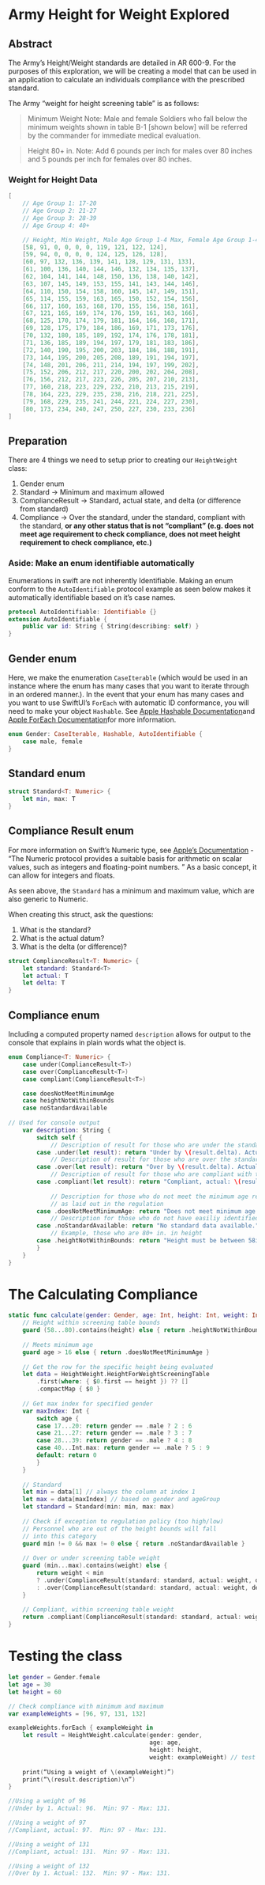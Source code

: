 # Army Height for Weight Explored
## Abstract
The Army’s Height/Weight standards are detailed in AR 600-9. For the purposes of this exploration, we will be creating a model that can be used in an application to calculate an individuals compliance with the prescribed standard.

The Army “weight for height screening table” is as follows:

> Minimum Weight Note: Male and female Soldiers who fall below the minimum weights shown in table B-1 [shown below] will be referred by the commander for immediate medical evaluation.  

> Height 80+ in. Note: Add 6 pounds per inch for males over 80 inches and 5 pounds per inch for females over 80 inches.  
### Weight for Height Data
```swift
[
    // Age Group 1: 17-20
    // Age Group 2: 21-27
    // Age Group 3: 28-39
    // Age Group 4: 40+

    // Height, Min Weight, Male Age Group 1-4 Max, Female Age Group 1-4 Max
    [58, 91, 0, 0, 0, 0, 119, 121, 122, 124],
    [59, 94, 0, 0, 0, 0, 124, 125, 126, 128],
    [60, 97, 132, 136, 139, 141, 128, 129, 131, 133],
    [61, 100, 136, 140, 144, 146, 132, 134, 135, 137],
    [62, 104, 141, 144, 148, 150, 136, 138, 140, 142],
    [63, 107, 145, 149, 153, 155, 141, 143, 144, 146],
    [64, 110, 150, 154, 158, 160, 145, 147, 149, 151],
    [65, 114, 155, 159, 163, 165, 150, 152, 154, 156],
    [66, 117, 160, 163, 168, 170, 155, 156, 158, 161],
    [67, 121, 165, 169, 174, 176, 159, 161, 163, 166],
    [68, 125, 170, 174, 179, 181, 164, 166, 168, 171],
    [69, 128, 175, 179, 184, 186, 169, 171, 173, 176],
    [70, 132, 180, 185, 189, 192, 174, 176, 178, 181],
    [71, 136, 185, 189, 194, 197, 179, 181, 183, 186],
    [72, 140, 190, 195, 200, 203, 184, 186, 188, 191],
    [73, 144, 195, 200, 205, 208, 189, 191, 194, 197],
    [74, 148, 201, 206, 211, 214, 194, 197, 199, 202],
    [75, 152, 206, 212, 217, 220, 200, 202, 204, 208],
    [76, 156, 212, 217, 223, 226, 205, 207, 210, 213],
    [77, 160, 218, 223, 229, 232, 210, 213, 215, 219],
    [78, 164, 223, 229, 235, 238, 216, 218, 221, 225],
    [79, 168, 229, 235, 241, 244, 221, 224, 227, 230],
    [80, 173, 234, 240, 247, 250, 227, 230, 233, 236]
]
```

## Preparation
There are 4 things we need to setup prior to creating our `HeightWeight` class:
1. Gender enum
2. Standard -> Minimum and maximum allowed
3. ComplianceResult -> Standard, actual state, and delta (or difference from standard)
4. Compliance -> Over the standard, under the standard, compliant with the standard, **or any other status that is not “compliant” (e.g. does not meet age requirement to check compliance, does not meet height requirement to check compliance, etc.)**

### Aside: Make an enum identifiable automatically
Enumerations in swift are not inherently Identifiable. Making an enum conform to the `AutoIdentifiable` protocol example as seen below makes it automatically identifiable based on it’s case names.
```swift
protocol AutoIdentifiable: Identifiable {}
extension AutoIdentifiable {
    public var id: String { String(describing: self) }
}
```
## Gender enum
Here, we make the enumeration `CaseIterable` (which would be used in an instance where the enum has many cases that you want to iterate through in an ordered manner.).  In the event that your enum has many cases and you want to use SwiftUI’s `ForEach`  with automatic ID conformance, you will need to make your object  `Hashable`. See [Apple Hashable Documentation](https://developer.apple.com/documentation/swift/hashable)and [Apple ForEach Documentation](https://developer.apple.com/documentation/swiftui/foreach/)for more information.
```swift
enum Gender: CaseIterable, Hashable, AutoIdentifiable {
    case male, female
}
```

## Standard enum
```swift
struct Standard<T: Numeric> {
    let min, max: T
}
```
## Compliance Result enum
For more information on Swift’s Numeric type, see [Apple’s Documentation](https://developer.apple.com/documentation/swift/numeric) - “The Numeric protocol provides a suitable basis for arithmetic on scalar values, such as integers and floating-point numbers. ” As a basic concept, it can allow for integers and floats.

As seen above, the `Standard` has a minimum and maximum value, which are also generic to Numeric.

When creating this struct, ask the questions:
1. What is the standard?
2. What is the actual datum?
3. What is the delta (or difference)?
```swift
struct ComplianceResult<T: Numeric> {
    let standard: Standard<T>
    let actual: T
    let delta: T
}
```

## Compliance enum

Including a computed property named `description` allows for output to the console that explains in plain words what the object is.

```swift
enum Compliance<T: Numeric> {
    case under(ComplianceResult<T>)
    case over(ComplianceResult<T>)
    case compliant(ComplianceResult<T>)

    case doesNotMeetMinimumAge
    case heightNotWithinBounds
    case noStandardAvailable
    
// Used for console output
    var description: String {
        switch self {
            // Description of result for those who are under the standard
        case .under(let result): return "Under by \(result.delta). Actual: \(result.actual).  Min: \(result.standard.min) - Max: \(result.standard.max)."
            // Description of result for those who are over the standard
        case .over(let result): return "Over by \(result.delta). Actual: \(result.actual).  Min: \(result.standard.min) - Max: \(result.standard.max)."
            // Description of result for those who are compliant with the standard
        case .compliant(let result): return "Compliant, actual: \(result.actual).  Min: \(result.standard.min) - Max: \(result.standard.max)."
            
            // Description for those who do not meet the minimum age requirement
            // as laid out in the regulation
        case .doesNotMeetMinimumAge: return "Does not meet minimum age requirement."
            // Description for those who do not have easiliy identified standrads
        case .noStandardAvailable: return "No standard data available."
            // Example, those who are 80+ in. in height
        case .heightNotWithinBounds: return "Height must be between 58in. and 80in."
        }
    }
}
```

# The Calculating Compliance
```swift
static func calculate(gender: Gender, age: Int, height: Int, weight: Int) -> Compliance<Int> {
    // Height within screening table bounds
    guard (58...80).contains(height) else { return .heightNotWithinBounds }
        
    // Meets minimum age
    guard age > 16 else { return .doesNotMeetMinimumAge }
    
    // Get the row for the specific height being evaluated
    let data = HeightWeight.HeightForWeightScreeningTable
        .first(where: { $0.first == height }) ?? []
        .compactMap { $0 }
    
    // Get max index for specified gender    
    var maxIndex: Int {
        switch age {
        case 17...20: return gender == .male ? 2 : 6
        case 21...27: return gender == .male ? 3 : 7
        case 28...39: return gender == .male ? 4 : 8
        case 40...Int.max: return gender == .male ? 5 : 9
        default: return 0
        }
    }
    
    // Standard
    let min = data[1] // always the column at index 1
    let max = data[maxIndex] // based on gender and ageGroup
    let standard = Standard(min: min, max: max)
    
    // Check if exception to regulation policy (too high/low)
    // Personnel who are out of the height bounds will fall
    // into this category
    guard min != 0 && max != 0 else { return .noStandardAvailable }
    
    // Over or under screening table weight
    guard (min...max).contains(weight) else {
        return weight < min
        ? .under(ComplianceResult(standard: standard, actual: weight, delta: min-weight))
        : .over(ComplianceResult(standard: standard, actual: weight, delta: weight-max))
    }
    
    // Compliant, within screening table weight
    return .compliant(ComplianceResult(standard: standard, actual: weight, delta: .zero))
}
```

# Testing the class
```swift
let gender = Gender.female
let age = 30
let height = 60

// Check compliance with minimum and maximum
var exampleWeights = [96, 97, 131, 132]

exampleWeights.forEach { exampleWeight in
    let result = HeightWeight.calculate(gender: gender,
                                        age: age,
                                        height: height,
                                        weight: exampleWeight) // test
    
    print(“Using a weight of \(exampleWeight)”)
    print(“\(result.description)\n”)
}

//Using a weight of 96
//Under by 1. Actual: 96.  Min: 97 - Max: 131.

//Using a weight of 97
//Compliant, actual: 97.  Min: 97 - Max: 131.

//Using a weight of 131
//Compliant, actual: 131.  Min: 97 - Max: 131.

//Using a weight of 132
//Over by 1. Actual: 132.  Min: 97 - Max: 131.
```